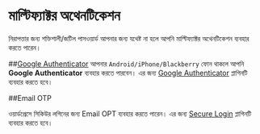 # মাল্টিফ্যাক্টর অথেনটিকেশন

নিরাপত্তার জন্য শক্তিশালী/জটিল পাসওয়ার্ড আপনার জন্য যথেষ্ট না হলে আপনি  মাল্টিফ্যাক্টর অথেনটিকেশন ব্যবহার করতে পারেন।

##[Google Authenticator](https://wordpress.org/plugins/google-authenticator/)
আপনার `Android/iPhone/Blackberry` ফোন থাকলে আপনি **Google Authenticator** ব্যবহার করতে পারবেন। এর জন্য [Google Authenticator](https://wordpress.org/plugins/google-authenticator/) প্লাগিনটি ব্যবহার করতে হবে। 


##Email OTP

ওয়ার্ডপ্রেসে সিকিউর লগিনের জন্য Email OPT ব্যবহার করতে পারেন। এর জন্য [Secure Login](https://wordpress.org/plugins/secure-login/) প্লাগিনটি ব্যবহার করতে হবে। 


